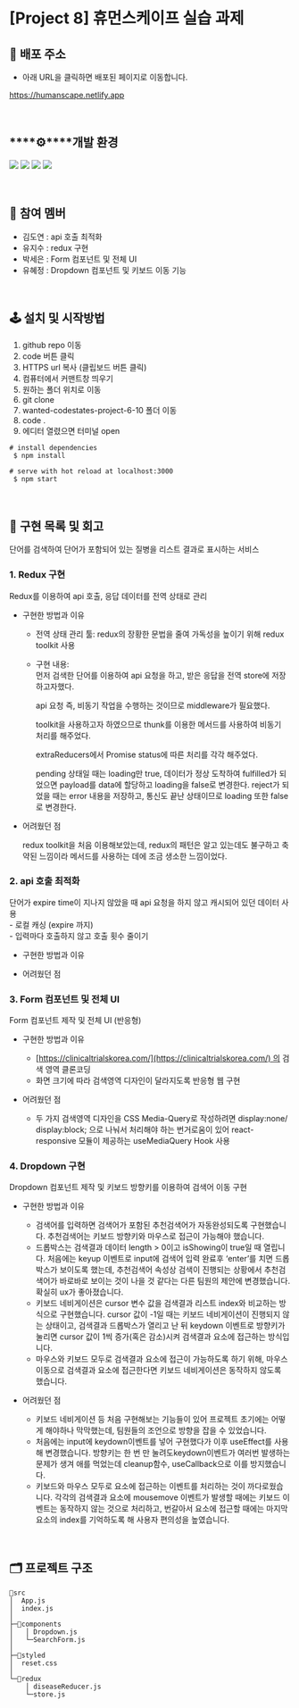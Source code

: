 # [**Project 8**] 휴먼스케이프 실습 과제

## 🔗 배포 주소

- 아래 URL을 클릭하면 배포된 페이지로 이동합니다.

https://humanscape.netlify.app


<br>

## ****⚙****개발 환경

<img src="https://img.shields.io/badge/react-61DAFB?style=for-the-badge&logo=react&logoColor=black"> <img src="https://img.shields.io/badge/javascript-F7DF1E?style=for-the-badge&logo=javascript&logoColor=black"> <img src="https://img.shields.io/badge/Redux-593D88?style=for-the-badge&logo=redux&logoColor=white"> <img src="https://img.shields.io/badge/emotion/styled-C071BE.svg?&style=for-the-badge&logo=emotion&logoColor=white">

<br>

## 🧑 참여 멤버

- 김도연 : api 호출 최적화 
- 유지수 : redux 구현
- 박세은 : Form 컴포넌트 및 전체 UI
- 유혜정 : Dropdown 컴포넌트 및 키보드 이동 기능

<br>

## 🕹  설치 및 시작방법

1. github repo 이동
2. code 버튼 클릭
3. HTTPS url 복사 (클립보드 버튼 클릭)
4. 컴퓨터에서 커맨트창 띄우기
5. 원하는 폴더 위치로 이동
6. git clone
7. wanted-codestates-project-6-10 폴더 이동
8. code .
9. 에디터 열렸으면 터미널 open

```
# install dependencies
 $ npm install

# serve with hot reload at localhost:3000
 $ npm start
```

<br>

## 📝 구현 목록 및 회고

단어를 검색하여 단어가 포함되어 있는 질병을 리스트 결과로 표시하는 서비스

### 1. Redux 구현

Redux를 이용하여 api 호출, 응답 데이터를 전역 상태로 관리

- 구현한 방법과 이유

    - 전역 상태 관리 툴: redux의 장황한 문법을 줄여 가독성을 높이기 위해 redux toolkit 사용

    - 구현 내용: <br>
      먼저 검색한 단어를 이용하여 api 요청을 하고, 받은 응답을 전역 store에 저장하고자했다.
      
      api 요청 즉, 비동기 작업을 수행하는 것이므로 middleware가 필요했다.

      toolkit을 사용하고자 하였으므로 thunk를 이용한 메서드를 사용하여 비동기 처리를 해주었다.

      extraReducers에서 Promise status에 따른 처리를 각각 해주었다.

      pending 상태일 때는 loading만 true, 데이터가 정상 도착하여 fulfilled가 되었으면 payload를 data에 할당하고 loading을 false로 변경한다. reject가 되었을 때는 error 내용을 저장하고, 통신도 끝난 상태이므로 loading 또한 false로 변경한다.

- 어려웠던 점

    redux toolkit을 처음 이용해보았는데, redux의 패턴은 알고 있는데도 불구하고 축약된 느낌이라 메서드를 사용하는 데에 조금 생소한 느낌이었다.

### 2. api 호출 최적화

단어가 expire time이 지나지 않았을 때 api 요청을 하지 않고 캐시되어 있던 데이터 사용
<br>\- 로컬 캐싱 (expire 까지)
<br>\- 입력마다 호출하지 않고 호출 횟수 줄이기


- 구현한 방법과 이유

- 어려웠던 점


### 3. Form 컴포넌트 및 전체 UI

Form 컴포넌트 제작 및 전체 UI (반응형)

- 구현한 방법과 이유
	- [https://clinicaltrialskorea.com/](https://clinicaltrialskorea.com/) 의 검색 영역 클론코딩
	- 화면 크기에 따라 검색영역 디자인이 달라지도록 반응형 웹 구현

- 어려웠던 점
	- 두 가지 검색영역 디자인을 CSS Media-Query로 작성하려면 display:none/ display:block; 으로 나눠서 처리해야 하는 번거로움이 있어 react-responsive 모듈이 제공하는 useMediaQuery Hook 사용

### 4. Dropdown 구현

Dropdown 컴포넌트 제작 및 키보드 방향키를 이용하여 검색어 이동 구현

- 구현한 방법과 이유
	- 검색어를 입력하면 검색어가 포함된 추천검색어가 자동완성되도록 구현했습니다. 추천검색어는 키보드 방향키와 마우스로 접근이 가능해야 했습니다.
	- 드롭박스는 검색결과 데이터 length > 0이고 isShowing이 true일 때 열립니다. 처음에는 keyup 이벤트로 input에 검색어 입력 완료후 ‘enter’를 치면 드롭박스가 보이도록 했는데, 추천검색어 속성상 검색이 진행되는 상황에서 추천검색어가 바로바로 보이는 것이 나을 것 같다는 다른 팀원의 제안에 변경했습니다. 확실히 ux가 좋아졌습니다.
	- 키보드 네비게이션은 cursor 변수 값을 검색결과 리스트 index와 비교하는 방식으로 구현했습니다. cursor 값이 -1일 때는 키보드 네비게이션이 진행되지 않는 상태이고, 검색결과 드롭박스가 열리고 난 뒤 keydown 이벤트로 방향키가 눌리면 cursor 값이 1씩 증가(혹은 감소)시켜 검색결과 요소에 접근하는 방식입니다.
	- 마우스와 키보드 모두로 검색결과 요소에 접근이 가능하도록 하기 위해, 마우스 이동으로 검색결과 요소에 접근한다면 키보드 네비게이션은 동작하지 않도록 했습니다.

- 어려웠던 점
	- 키보드 네비게이션 등 처음 구현해보는 기능들이 있어 프로젝트 초기에는 어떻게 해야하나 막막했는데, 팀원들의 조언으로 방향을 잡을 수 있었습니다.
	- 처음에는 input에 keydown이벤트를 넣어 구현했다가 이후 useEffect를 사용해 변경했습니다. 방향키는 한 번 만 눌려도keydown이벤트가 여러번 발생하는 문제가 생겨 애를 먹었는데 cleanup함수, useCallback으로 이를 방지했습니다.
	- 키보드와 마우스 모두로 요소에 접근하는 이벤트를 처리하는 것이 까다로웠습니다. 각각의 검색결과 요소에 mousemove 이벤트가 발생할 때에는 키보드 이벤트는 동작하지 않는 것으로 처리하고, 번갈아서 요소에 접근할 때에는 마지막 요소의 index를 기억하도록 해 사용자 편의성을 높였습니다.
<br>

## 🗂 프로젝트 구조
```
📁src
│  App.js
│  index.js
│
├─📁components
│	│ Dropdown.js
│	└─SearchForm.js
│
├─📁styled
│  reset.css
│			
└─📁redux
	│ diseaseReducer.js
	└─store.js
```
